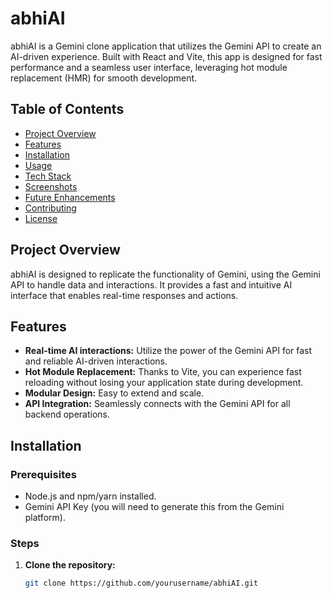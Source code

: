 # abhiAI

abhiAI is a Gemini clone application that utilizes the Gemini API to create an AI-driven experience. Built with React and Vite, this app is designed for fast performance and a seamless user interface, leveraging hot module replacement (HMR) for smooth development.

## Table of Contents

- [Project Overview](#project-overview)
- [Features](#features)
- [Installation](#installation)
- [Usage](#usage)
- [Tech Stack](#tech-stack)
- [Screenshots](#screenshots)
- [Future Enhancements](#future-enhancements)
- [Contributing](#contributing)
- [License](#license)

## Project Overview

abhiAI is designed to replicate the functionality of Gemini, using the Gemini API to handle data and interactions. It provides a fast and intuitive AI interface that enables real-time responses and actions.

## Features

- **Real-time AI interactions:** Utilize the power of the Gemini API for fast and reliable AI-driven interactions.
- **Hot Module Replacement:** Thanks to Vite, you can experience fast reloading without losing your application state during development.
- **Modular Design:** Easy to extend and scale.
- **API Integration:** Seamlessly connects with the Gemini API for all backend operations.

## Installation

### Prerequisites

- Node.js and npm/yarn installed.
- Gemini API Key (you will need to generate this from the Gemini platform).

### Steps

1. **Clone the repository:**

   ```bash
   git clone https://github.com/yourusername/abhiAI.git

